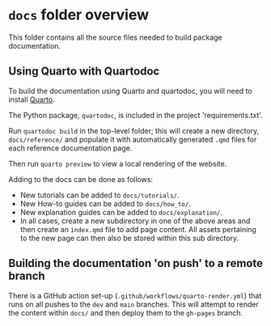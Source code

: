 # `docs` folder overview

This folder contains all the source files needed to build package documentation.

## Using Quarto with Quartodoc

To build the documentation using Quarto and quartodoc, you will need to install [Quarto](https://quarto.org/docs/get-started/).

The Python package, `quartodoc`, is included in the project 'requirements.txt'.

Run `quartodoc build` in the top-level folder; this will create a new directory, `docs/reference/` and populate it with automatically generated `.qmd` files for each reference documentation page.

Then run `quarto preview` to view a local rendering of the website.

Adding to the docs can be done as follows:

- New tutorials can be added to `docs/tutorials/`.
- New How-to guides can be added to `docs/how_to/`.
- New explanation guides can be added to `docs/explanation/`.
- In all cases, create a new subdirectory in one of the above areas and then create an `index.qmd` file to add page content. All assets pertaining to the new page can then also be stored within this sub directory.


## Building the documentation 'on push' to a remote branch

There is a GitHub action set-up (`.github/workflows/quarto-render.yml`) that
runs on all pushes to the `dev` and `main` branches. This will attempt to render
the content within `docs/` and then deploy them to the `gh-pages` branch.
